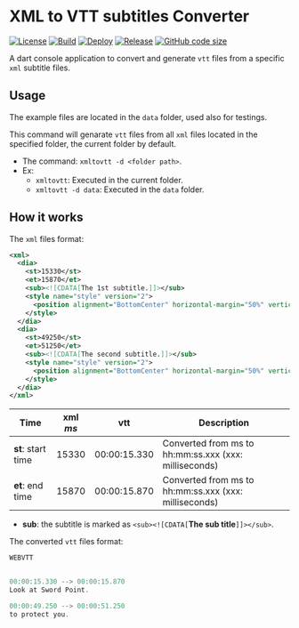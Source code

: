 # XML to VTT subtitles Converter

<!-- TODO: Update the badges to reflect the status of CI -->

[![License](https://img.shields.io/github/license/belachkar/xmltovtt?style=flat-square)](https://github.com/belachkar/xmltovtt/blob/main/LICENSE)
[![Build](https://img.shields.io/github/actions/workflow/status/belachkar/xmltovtt/dart.yml?label=build&logo=github&style=flat-square)](https://github.com/belachkar/xmltovtt/actions/workflows/dart.yml)
[![Deploy](https://img.shields.io/github/actions/workflow/status/belachkar/xmltovtt/pub_deploy.yml?label=publish&logo=github&style=flat-square)](https://github.com/belachkar/xmltovtt/actions/workflows/pub_deploy.yml)
[![Release](https://img.shields.io/pub/v/xmltovtt.svg?logo=dart&logoColor=2cb7f6&style=flat-square)](https://pub.dartlang.org/packages/xmltovtt)
[![GitHub code size](https://img.shields.io/github/languages/code-size/belachkar/xmltovtt?color=222&style=flat-square)](https://github.com/belachkar/xmltovtt)

A dart console application to convert and generate `vtt` files from a specific `xml` subtitle files.

## Usage

The example files are located in the `data` folder, used also for testings.

This command will genarate `vtt` files from all `xml` files located in the specified folder, the current folder by default.

- The command: `xmltovtt -d <folder path>`.
- Ex:
  - `xmltovtt`: Executed in the current folder.
  - `xmltovtt -d data`: Executed in the `data` folder.

## How it works

The `xml` files format:

```xml
<xml>
  <dia>
    <st>15330</st>
    <et>15870</et>
    <sub><![CDATA[The 1st subtitle.]]></sub>
    <style name="style" version="2">
      <position alignment="BottomCenter" horizontal-margin="50%" vertical-margin="86%" />
    </style>
  </dia>
  <dia>
    <st>49250</st>
    <et>51250</et>
    <sub><![CDATA[The second subtitle.]]></sub>
    <style name="style" version="2">
      <position alignment="BottomCenter" horizontal-margin="50%" vertical-margin="86%" />
    </style>
  </dia>
</xml>
```

| Time               | xml _ms_ |     vtt      | Description                                           |
| ------------------ | :------: | :----------: | ----------------------------------------------------- |
| **st**: start time |  15330   | 00:00:15.330 | Converted from ms to hh:mm:ss.xxx (xxx: milliseconds) |
| **et**: end time   |  15870   | 00:00:15.870 | Converted from ms to hh:mm:ss.xxx (xxx: milliseconds) |

- **sub**: the subtitle is marked as `<sub><![CDATA[`**The sub title**`]]></sub>`.

The converted `vtt` files format:

```c
WEBVTT


00:00:15.330 --> 00:00:15.870
Look at Sword Point.

00:00:49.250 --> 00:00:51.250
to protect you.
```
